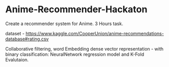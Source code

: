 # Anime-Recommender-Hackaton

Create a recommender system for Anime. 3 Hours task.

dataset - https://www.kaggle.com/CooperUnion/anime-recommendations-database#rating.csv


Collaborative filtering,  word Embedding dense vector representation - with binary classification: NeuralNetwork regression model and K-Fold Evalutaion.


